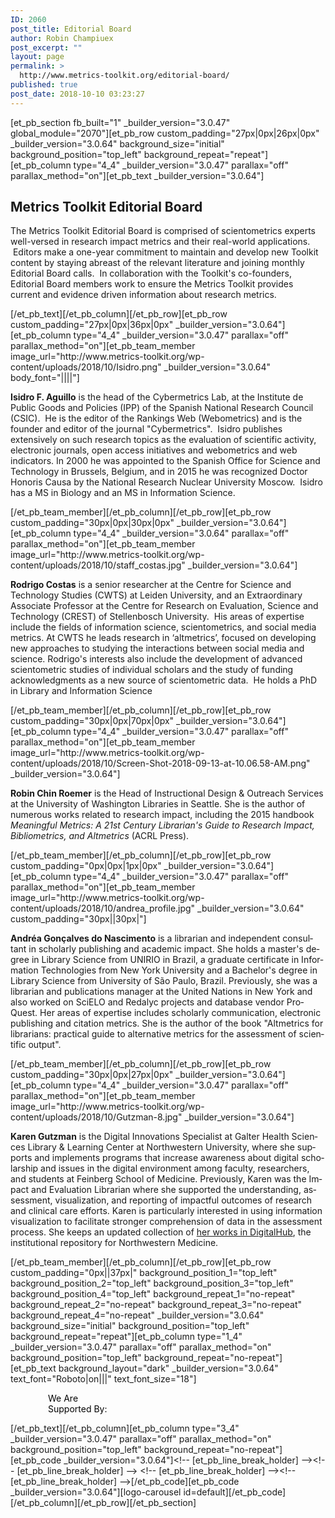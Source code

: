```yaml
---
ID: 2060
post_title: Editorial Board
author: Robin Champiuex
post_excerpt: ""
layout: page
permalink: >
  http://www.metrics-toolkit.org/editorial-board/
published: true
post_date: 2018-10-10 03:23:27
---
```

[et_pb_section fb_built="1" _builder_version="3.0.47" global_module="2070"][et_pb_row custom_padding="27px|0px|26px|0px" _builder_version="3.0.64" background_size="initial" background_position="top_left" background_repeat="repeat"][et_pb_column type="4_4" _builder_version="3.0.47" parallax="off" parallax_method="on"][et_pb_text _builder_version="3.0.64"]
<h2>Metrics Toolkit Editorial Board</h2>
<p>The Metrics Toolkit Editorial Board is comprised of scientometrics experts well-versed in research impact metrics and their real-world applications.  Editors make a one-year commitment to maintain and develop new Toolkit content by staying abreast of the relevant literature and joining monthly Editorial Board calls.  In collaboration with the Toolkit's co-founders, Editorial Board members work to ensure the Metrics Toolkit provides current and evidence driven information about research metrics.</p>
[/et_pb_text][/et_pb_column][/et_pb_row][et_pb_row custom_padding="27px|0px|36px|0px" _builder_version="3.0.64"][et_pb_column type="4_4" _builder_version="3.0.47" parallax="off" parallax_method="on"][et_pb_team_member image_url="http://www.metrics-toolkit.org/wp-content/uploads/2018/10/Isidro.png" _builder_version="3.0.64" body_font="||||"]
<p><strong>Isidro F. Aguillo</strong> is the head of the Cybermetrics Lab, at the Institute de Public Goods and Policies (IPP) of the Spanish National Research Council (CSIC).  He is the editor of the Rankings Web (Webometrics) and is the founder and editor of the journal "Cybermetrics".  Isidro publishes extensively on such research topics as the evaluation of scientific activity, electronic journals, open access initiatives and webometrics and web indicators. In 2000 he was appointed to the Spanish Office for Science and Technology in Brussels, Belgium, and in 2015 he was recognized Doctor Honoris Causa by the National Research Nuclear University Moscow.  Isidro has a MS in Biology and an MS in Information Science.</p>
[/et_pb_team_member][/et_pb_column][/et_pb_row][et_pb_row custom_padding="30px|0px|30px|0px" _builder_version="3.0.64"][et_pb_column type="4_4" _builder_version="3.0.64" parallax="off" parallax_method="on"][et_pb_team_member image_url="http://www.metrics-toolkit.org/wp-content/uploads/2018/10/staff_costas.jpg" _builder_version="3.0.64"]
<p><strong>Rodrigo Costas</strong> is a senior researcher at the Centre for Science and Technology Studies (CWTS) at Leiden University, and an Extraordinary Associate Professor at the Centre for Research on Evaluation, Science and Technology (CREST) of Stellenbosch University.  His areas of expertise include the fields of information science, scientometrics, and social media metrics. At CWTS he leads research in ‘altmetrics’, focused on developing new approaches to studying the interactions between social media and science. Rodrigo's interests also include the development of advanced scientometric studies of individual scholars and the study of funding acknowledgments as a new source of scientometric data.  He holds a PhD in Library and Information Science</p>
[/et_pb_team_member][/et_pb_column][/et_pb_row][et_pb_row custom_padding="30px|0px|70px|0px" _builder_version="3.0.64"][et_pb_column type="4_4" _builder_version="3.0.47" parallax="off" parallax_method="on"][et_pb_team_member image_url="http://www.metrics-toolkit.org/wp-content/uploads/2018/10/Screen-Shot-2018-09-13-at-10.06.58-AM.png" _builder_version="3.0.64"]
<p><strong>Robin Chin Roemer</strong> is the Head of Instructional Design & Outreach Services at the University of Washington Libraries in Seattle. She is the author of numerous works related to research impact, including the 2015 handbook <i>Meaningful Metrics: A 21st Century Librarian's Guide to Research Impact, Bibliometrics, and Altmetrics </i>(ACRL Press).</p>
[/et_pb_team_member][/et_pb_column][/et_pb_row][et_pb_row custom_padding="0px|0px|1px|0px" _builder_version="3.0.64"][et_pb_column type="4_4" _builder_version="3.0.47" parallax="off" parallax_method="on"][et_pb_team_member image_url="http://www.metrics-toolkit.org/wp-content/uploads/2018/10/andrea_profile.jpg" _builder_version="3.0.64" custom_padding="30px||30px|"]
<p><strong><span lang="ES-CL">Andréa Gonçalves do Nascimento</span></strong><span lang="ES-CL"> is a librarian and independent consultant in scholarly publishing and academic impact. She holds a master's degree in Library Science from UNIRIO in Brazil, a graduate certificate in Information Technologies from New York University and a Bachelor's degree in Library Science from University of São Paulo, Brazil. Previously, she was a librarian and publications manager at the United Nations in New York and also worked on SciELO and Redalyc projects and database vendor ProQuest. Her areas of expertise includes scholarly communication, electronic publishing and citation metrics. She is the author of the book "Altmetrics for librarians: practical guide to alternative metrics for the assessment of scientific output".</span></p>
[/et_pb_team_member][/et_pb_column][/et_pb_row][et_pb_row custom_padding="30px|0px|27px|0px" _builder_version="3.0.64"][et_pb_column type="4_4" _builder_version="3.0.47" parallax="off" parallax_method="on"][et_pb_team_member image_url="http://www.metrics-toolkit.org/wp-content/uploads/2018/10/Gutzman-8.jpg" _builder_version="3.0.64"]
<p><span lang="ES-CL"><strong>Karen Gutzman</strong> is the Digital Innovations Specialist at Galter Health Sciences Library & Learning Center at Northwestern University, where she supports and implements programs that increase awareness about digital scholarship and issues in the digital environment among faculty, researchers, and students at Feinberg School of Medicine. Previously, Karen was the Impact and Evaluation Librarian where she supported the understanding, assessment, visualization, and reporting of impactful outcomes of research and clinical care efforts. Karen is particularly interested in using information visualization to facilitate stronger comprehension of data in the assessment process. She keeps an updated collection of <a href="https://digitalhub.northwestern.edu/catalog?f%5Bcreator_sim%5D%5B%5D=Gutzman%2C+Karen+E&q=gutzman" target="_blank" rel="noopener noreferrer">her works in DigitalHub</a>, the institutional repository for Northwestern Medicine.</span> </p>
[/et_pb_team_member][/et_pb_column][/et_pb_row][et_pb_row custom_padding="0px||37px|" background_position_1="top_left" background_position_2="top_left" background_position_3="top_left" background_position_4="top_left" background_repeat_1="no-repeat" background_repeat_2="no-repeat" background_repeat_3="no-repeat" background_repeat_4="no-repeat" _builder_version="3.0.64" background_size="initial" background_position="top_left" background_repeat="repeat"][et_pb_column type="1_4" _builder_version="3.0.47" parallax="off" parallax_method="on" background_position="top_left" background_repeat="no-repeat"][et_pb_text background_layout="dark" _builder_version="3.0.64" text_font="Roboto|on|||" text_font_size="18"]
<p style="padding-left: 60px;"><span style="color: #050505;">We Are</span><br /><span style="color: #050505;">Supported By:</span></p>
[/et_pb_text][/et_pb_column][et_pb_column type="3_4" _builder_version="3.0.47" parallax="off" parallax_method="on" background_position="top_left" background_repeat="no-repeat"][et_pb_code _builder_version="3.0.64"]&lt;!-- [et_pb_line_break_holder] --&gt;&lt;!-- [et_pb_line_break_holder] --&gt; &lt;!-- [et_pb_line_break_holder] --&gt;&lt;!-- [et_pb_line_break_holder] --&gt;[/et_pb_code][et_pb_code _builder_version="3.0.64"][logo-carousel id=default][/et_pb_code][/et_pb_column][/et_pb_row][/et_pb_section]